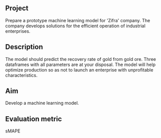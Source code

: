 ## Project
Prepare a prototype machine learning model for 'Zifra' company. The company develops solutions for the efficient operation of industrial enterprises.
## Description
The model should predict the recovery rate of gold from gold ore. Three dataframes with all parameters are at your disposal.
The model will help optimize production so as not to launch an enterprise with unprofitable characteristics.
## Aim
Develop a machine learning model.
## Evaluation metric
sMAPE
